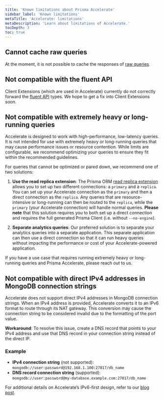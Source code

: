 ```yaml
---
title: 'Known limitations about Prisma Accelerate'
sidebar_label: 'Known limitations'
metaTitle: 'Accelerate: limitations'
metaDescription: 'Learn about limitations of Accelerate.'
tocDepth: 3
toc: true
---
```


## Cannot cache raw queries

At the moment, it is not possible to cache the responses of [raw queries](/orm/prisma-client/using-raw-sql/raw-queries).

## Not compatible with the fluent API

Client Extensions (which are used in Accelerate) currently do not correctly forward the [fluent API](/orm/prisma-client/queries/relation-queries#fluent-api) types. We hope to get a fix into Client Extensions soon.

## Not compatible with extremely heavy or long-running queries

Accelerate is designed to work with high-performance, low-latency queries. It is not intended for use with extremely heavy or long-running queries that may cause performance issues or resource contention. While limits are configurable, we recommend optimizing your queries to ensure they fit within the recommended guidelines.

For queries that cannot be optimized or pared down, we recommend one of two solutions:

1. **Use the read replica extension**: The Prisma ORM [read replica extension](https://www.npmjs.com/package/@prisma/extension-read-replicas) allows you to set up two different connections: a `primary` and a `replica`. You can set up your Accelerate connection as the `primary` and then a direct connection as the `replica`. Any queries that are resource-intensive or long-running can then be routed to the `replica`, while the `primary` (your Accelerate connection) will handle normal queries. **Please note** that this solution requires you to both set up a direct connection and requires the full generated Prisma Client (i.e. without `--no-engine`).

2. **Separate analytics queries**: Our preferred solution is to separate your analytics queries into a separate application. This separate application can then use a direct connection so that it can run heavy queries without impacting the performance or cost of your Accelerate-powered application.

If you have a use case that requires running extremely heavy or long-running queries and Prisma Accelerate, please reach out to us.

## Not compatible with direct IPv4 addresses in MongoDB connection strings

Accelerate does not support direct IPv4 addresses in MongoDB connection strings. When an IPv4 address is provided, Accelerate converts it to an IPv6 format to route through its NAT gateway. This conversion may cause the connection string to be considered invalid due to the formatting of the port value.

**Workaround**: To resolve this issue, create a DNS record that points to your IPv4 address and use that DNS record in your connection string instead of the direct IP.

### Example

- **IPv4 connection string** (not supported): `mongodb://user:password@192.168.1.100:27017/db_name`
- **DNS record connection string** (supported): `mongodb://user:password@my-database.example.com:27017/db_name`

For additional details on Accelerate’s IPv6-first design, refer to our [blog post](https://www.prisma.io/blog/accelerate-ipv6-first).
